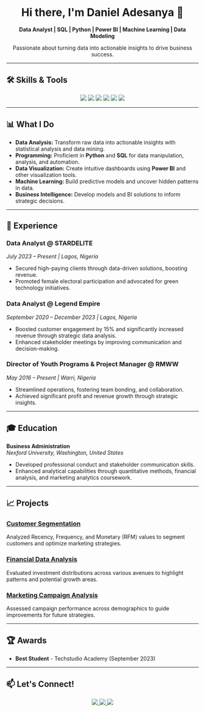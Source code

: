 

<h1 align="center">Hi there, I'm Daniel Adesanya 👋</h1>

<p align="center">
  <strong>Data Analyst | SQL | Python | Power BI | Machine Learning | Data Modeling</strong>
</p>

<p align="center">
  Passionate about turning data into actionable insights to drive business success.
</p>

---

## 🛠️ Skills & Tools

<p align="center">
  <img src="https://img.shields.io/badge/Python-3776AB?style=for-the-badge&logo=python&logoColor=white" />
  <img src="https://img.shields.io/badge/SQL-4479A1?style=for-the-badge&logo=postgresql&logoColor=white" />
  <img src="https://img.shields.io/badge/Power_BI-F2C811?style=for-the-badge&logo=powerbi&logoColor=black" />
  <img src="https://img.shields.io/badge/Machine_Learning-FF6F00?style=for-the-badge&logo=scikit-learn&logoColor=white" />
  <img src="https://img.shields.io/badge/Data_Visualization-4CAF50?style=for-the-badge&logo=tableau&logoColor=white" />
  <img src="https://img.shields.io/badge/Excel-217346?style=for-the-badge&logo=microsoftexcel&logoColor=white" />
</p>

---

## 📊 What I Do

- **Data Analysis:** Transform raw data into actionable insights with statistical analysis and data mining.
- **Programming:** Proficient in **Python** and **SQL** for data manipulation, analysis, and automation.
- **Data Visualization:** Create intuitive dashboards using **Power BI** and other visualization tools.
- **Machine Learning:** Build predictive models and uncover hidden patterns in data.
- **Business Intelligence:** Develop models and BI solutions to inform strategic decisions.

---

## 💼 Experience

### Data Analyst @ STARDELITE
*July 2023 – Present | Lagos, Nigeria*

- Secured high-paying clients through data-driven solutions, boosting revenue.
- Promoted female electoral participation and advocated for green technology initiatives.

### Data Analyst @ Legend Empire
*September 2020 – December 2023 | Lagos, Nigeria*

- Boosted customer engagement by 15% and significantly increased revenue through strategic data analysis.
- Enhanced stakeholder meetings by improving communication and decision-making.

### Director of Youth Programs & Project Manager @ RMWW
*May 2016 – Present | Warri, Nigeria*

- Streamlined operations, fostering team bonding, and collaboration.
- Achieved significant profit and revenue growth through strategic insights.

---

## 🎓 Education

**Business Administration**  
*Nexford University, Washington, United States*

- Developed professional conduct and stakeholder communication skills.
- Enhanced analytical capabilities through quantitative methods, financial analysis, and marketing analytics coursework.

---

## 📈 Projects

### [Customer Segmentation](#)
Analyzed Recency, Frequency, and Monetary (RFM) values to segment customers and optimize marketing strategies.

### [Financial Data Analysis](#)
Evaluated investment distributions across various avenues to highlight patterns and potential growth areas.

### [Marketing Campaign Analysis](#)
Assessed campaign performance across demographics to guide improvements for future strategies.

---

## 🏆 Awards

- **Best Student** - Techstudio Academy (September 2023)

---

## 📫 Let's Connect!

<p align="center">
  <a href="https://www.linkedin.com/in/your-linkedin-profile/">
    <img src="https://img.shields.io/badge/LinkedIn-0077B5?style=for-the-badge&logo=linkedin&logoColor=white" />
  </a>
  <a href="https://github.com/danieltheanalyst1">
    <img src="https://img.shields.io/badge/GitHub-181717?style=for-the-badge&logo=github&logoColor=white" />
  </a>
  <a href="mailto:danieltheanalyst1@gmail.com">
    <img src="https://img.shields.io/badge/Email-D14836?style=for-the-badge&logo=gmail&logoColor=white" />
  </a>
</p>
